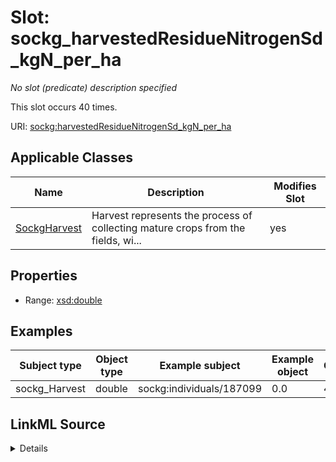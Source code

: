 

# Slot: sockg_harvestedResidueNitrogenSd_kgN_per_ha


_No slot (predicate) description specified_






This slot occurs 40 times.


URI: [sockg:harvestedResidueNitrogenSd_kgN_per_ha](https://idir.uta.edu/sockg-ontology/docs/harvestedResidueNitrogenSd_kgN_per_ha)



<!-- no inheritance hierarchy -->





## Applicable Classes

| Name | Description | Modifies Slot |
| --- | --- | --- |
| [SockgHarvest](../classes/SockgHarvest.md) | Harvest represents the process of collecting mature crops from the fields, wi... |  yes  |







## Properties

* Range: [xsd:double](http://www.w3.org/2001/XMLSchema#double)






## Examples

| Subject type | Object type | Example subject | Example object | Occurrences |
| --- | --- | --- | --- | --- |
| sockg_Harvest | double | sockg:individuals/187099 | 0.0 | 40 |




## LinkML Source

<details>

```yaml
name: sockg_harvestedResidueNitrogenSd_kgN_per_ha
annotations:
  count:
    tag: count
    value: 40
description: No slot (predicate) description specified
examples:
- object:
    example_object: '0.0'
    example_object_type: double
    example_predicate: sockg:harvestedResidueNitrogenSd_kgN_per_ha
    example_subject: sockg:individuals/187099
    example_subject_type: sockg_Harvest
from_schema: soc-kg
rank: 1000
slot_uri: sockg:harvestedResidueNitrogenSd_kgN_per_ha
alias: sockg_harvestedResidueNitrogenSd_kgN_per_ha
domain_of:
- sockg_Harvest
range: double

```
</details>